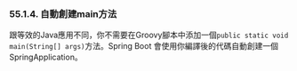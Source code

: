 ### 55.1.4. 自動創建main方法

跟等效的Java應用不同，你不需要在Groovy腳本中添加一個`public static void main(String[] args)`方法。Spring Boot 會使用你編譯後的代碼自動創建一個SpringApplication。
